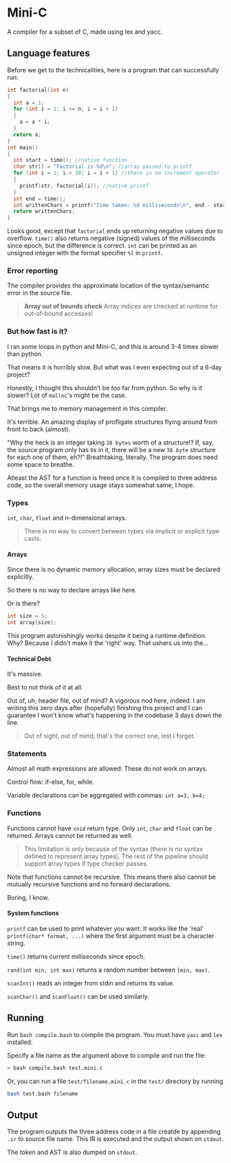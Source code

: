 # Mini-C

A compiler for a subset of C, made using lex and yacc.

## Language features

Before we get to the technicalities, here is a program that can successfully run:

```c
int factorial(int n)
{
  int a = 1;
  for (int i = 1; i <= n; i = i + 1)
  {
    a = a * i;
  }
  return a;
}
int main()
{
  int start = time(); //native function
  char str[] = "Factorial is %d\n"; //array passed to printf
  for (int i = 1; i < 20; i = i + 1) //there is no increment operator
  {
    printf(str, factorial(i)); //native printf
  }
  int end = time();
  int writtenChars = printf("Time taken: %d milliseconds\n", end - start);
  return writtenChars;
}
```

Looks good, except that `factorial` ends up returning negative values due to overflow.
`time()` also returns negative (signed) values of the milliseconds since epoch, but the difference is correct. `int` can be printed as an unsigned integer with the format specifier `%l` in `printf`.

### Error reporting

The compiler provides the approximate location of the syntax/semantic error in the source file.

> **Array out of bounds check**
> Array indices are checked at runtime for out-of-bound accesses!

### But how fast is it?

I ran some loops in python and Mini-C, and this is around 3-4 times slower than python.

That means it is horribly slow. But what was I even expecting out of a 6-day project?

Honestly, I thought this shouldn't be _too_ far from python. So why is it slower? Lot of `malloc`'s might be the case.

That brings me to memory management in this compiler.

It's terrible. An amazing display of profligate structures flying around from front to back (almost).

"Why the heck is an integer taking `38 bytes` worth of a structure!? If, say, the source program only has `0`s in it, there will be a new `38 byte` structure for each one of them, eh?!" Breathtaking, literally. The program does need some space to breathe.

Atleast the AST for a function is freed once it is compiled to three address code, so the overall memory usage stays somewhat same, I hope.

### Types

`int`, `char`, `float` and n-dimensional arrays.

> There is no way to convert between types via implicit or explicit type casts.

#### Arrays

Since there is no dynamic memory allocation, array sizes must be declared explicitly.

So there is no way to declare arrays like here.

Or is there?

```c
int size = 5;
int array[size];
```

This program astonishingly works despite it being a runtime definition. Why? Because I didn't make it the 'right' way. That ushers us into the...

#### Technical Debt

It's massive.

Best to not think of it at all.

Out of, uh, header file, out of mind? A vigorous nod here, indeed. I am writing this zero days after (hopefully) finishing this project and I can guarantee I won't know what's happening in the codebase 3 days down the line.

> Out of sight, out of mind; that's the correct one, lest I forget.

### Statements

Almost all math expressions are allowed: These do not work on arrays.

Control flow: if-else, for, while.

Variable declarations can be aggregated with commas: `int a=3, b=4;`

### Functions

Functions cannot have `void` return type. Only `int`, `char` and `float` can be returned. Arrays cannot be returned as well.

> This limitation is only because of the syntax (there is no syntax defined to represent array types). The rest of the pipeline should support array types if type checker passes.

Note that functions cannot be recursive. This means there also cannot be mutually recursive functions and no forward declarations.

Boring, I know.

#### System functions

`printf` can be used to print whatever you want. It works like the 'real' `printf(char* format, ...)` where the first argument must be a character string.

`time()` returns current milliseconds since epoch.

`rand(int min, int max)` returns a random number between `[min, max)`.

`scanInt()` reads an integer from stdin and returns its value.

`scanChar()` and `scanFloat()` can be used similarly.

## Running

Run `bash compile.bash` to compile the program. You must have `yacc` and `lex` installed.

Specify a file name as the argument above to compile and run the file:

```bash
> bash compile.bash test.mini.c
```

Or, you can run a file `test/filename.mini.c` in the `test/` directory by running

```bash
bash test.bash filename
```

## Output

The program outputs the three address code in a file creatde by appending `.ir` to source file name. This IR is executed and the output shown on `stdout`.

The token and AST is also dumped on `stdout`.
